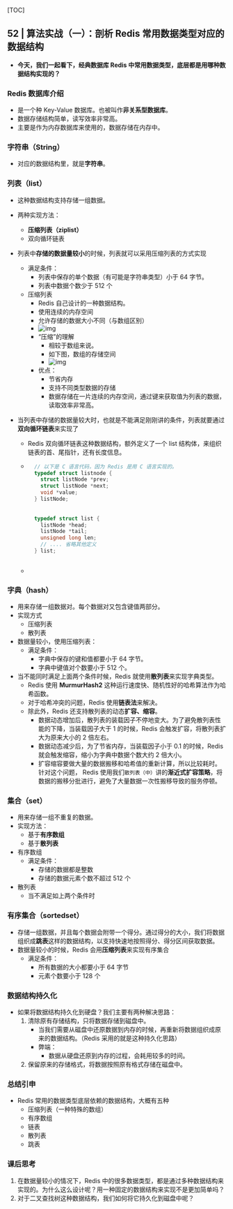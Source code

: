 [TOC]

## 52 | 算法实战（一）：剖析 Redis 常用数据类型对应的数据结构

- **今天，我们一起看下，经典数据库 Redis 中常用数据类型，底层都是用哪种数据结构实现的？**

### Redis 数据库介绍

- 是一个种 Key-Value 数据库。也被叫作**非关系型数据库**。
- 数据存储结构简单，读写效率非常高。
- 主要是作为内存数据库来使用的，数据存储在内存中。

### 字符串（String）

- 对应的数据结构里，就是**字符串**。

### 列表（list）

- 这种数据结构支持存储一组数据。

- 两种实现方法：
    - **压缩列表（ziplist）**
    - 双向循环链表
    
- 列表中**存储的数据量较小**的时候，列表就可以采用压缩列表的方式实现
    - 满足条件：
        - 列表中保存的单个数据（有可能是字符串类型）小于 64 字节。
        - 列表中数据个数少于 512 个
    - 压缩列表
        - Redis 自己设计的一种数据结构。
        - 使用连续的内存空间
        - 允许存储的数据大小不同（与数组区别）
        - ![img](https://static001.geekbang.org/resource/image/49/b5/49fd8d46eb94f463ace98717f11c2cb5.jpg)
        - “压缩”的理解
            - 相较于数组来说。
            - 如下图，数组的存储空间
            - ![img](https://static001.geekbang.org/resource/image/2e/69/2e2f2e5a2fe25d26dc2fc04cfe88f869.jpg)
        - 优点：
            - 节省内存
            - 支持不同类型数据的存储
            - 数据存储在一片连续的内存空间，通过键来获取值为列表的数据，读取效率非常高。
    
- 当列表中存储的数据量较大时，也就是不能满足刚刚讲的条件，列表就要通过**双向循环链表**来实现了

    - Redis 双向循环链表这种数据结构，额外定义了一个 list 结构体，来组织链表的首、尾指针，还有长度信息。

    - ```C
        // 以下是 C 语言代码，因为 Redis 是用 C 语言实现的。
        typedef struct listnode {
          struct listNode *prev;
          struct listNode *next;
          void *value;
        } listNode;
        
        
        typedef struct list {
          listNode *head;
          listNode *tail;
          unsigned long len;
          // .... 省略其他定义
        } list;
        
        ```

    - 

### 字典（hash）

- 用来存储一组数据对。每个数据对又包含键值两部分。
- 实现方式
    - 压缩列表
    - 散列表
- 数据量较小，使用压缩列表：
    - 满足条件：
        - 字典中保存的键和值都要小于 64 字节。
        - 字典中键值对个数要小于 512 个。
- 当不能同时满足上面两个条件时候，Redis 就使用**散列表**来实现字典类型。
    - Redis 使用 **MurmurHash2** 这种运行速度快、随机性好的哈希算法作为哈希函数。
    - 对于哈希冲突的问题，Redis 使用**链表法**来解决。
    - 除此外，Redis 还支持散列表的动态**扩容、缩容**。
        - 数据动态增加后，散列表的装载因子不停地变大。为了避免散列表性能的下降，当装载因子大于 1 的时候，Redis 会触发扩容，将散列表扩大为原来大小的 2 倍左右。
        - 数据动态减少后，为了节省内存，当装载因子小于 0.1 的时候，Redis 就会触发缩容，缩小为字典中数据个数大约 2 倍大小。
        - 扩容缩容要做大量的数据搬移和哈希值的重新计算，所以比较耗时。针对这个问题， Redis 使用我们`散列表（中）`讲的**渐近式扩容策略**，将数据的搬移分批进行，避免了大量数据一次性搬移导致的服务停顿。

### 集合（set）

- 用来存储一组不重复的数据。
- 实现方法：
    - 基于**有序数组**
    - 基于**散列表**
- 有序数组
    - 满足条件：
        - 存储的数据都是整数
        - 存储的数据元素个数不超过 512 个
- 散列表
    - 当不满足如上两个条件时

### 有序集合（sortedset）

- 存储一组数据，并且每个数据会附带一个得分。通过得分的大小，我们将数据组织成**跳表**这样的数据结构，以支持快速地按照得分、得分区间获取数据。
- 数据量较小的时候，Redis 会用**压缩列表**来实现有序集合
    - 满足条件：
        - 所有数据的大小都要小于 64 字节
        - 元素个数要小于 128 个

### 数据结构持久化

- 如果将数据结构持久化到硬盘？我们主要有两种解决思路：
    1. 清除原有存储结构，只将数据存储到磁盘中。
        - 当我们需要从磁盘中还原数据到内存的时候，再重新将数据组织成原来的数据结构。（Redis 采用的就是这种持久化思路）
        - 弊端：
            - 数据从硬盘还原到内存的过程，会耗用较多的时间。
    2. 保留原来的存储格式，将数据按照原有格式存储在磁盘中。

### 总结引申

- Redis 常用的数据类型底层依赖的数据结构，大概有五种
    - 压缩列表（一种特殊的数组）
    - 有序数组
    - 链表
    - 散列表
    - 跳表

### 课后思考

1. 在数据量较小的情况下，Redis 中的很多数据类型，都是通过多种数据结构来实现的。为什么这么设计呢？用一种固定的数据结构来实现不是更加简单吗？
2. 对于二叉查找树这种数据结构，我们如何将它持久化到磁盘中呢？